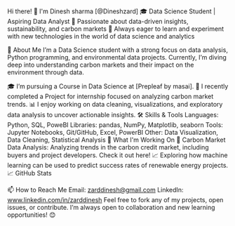 Hi there! 👋 I'm Dinesh sharma  [@Dineshzard]
🎓 Data Science Student | Aspiring Data Analyst
🌱 Passionate about data-driven insights, sustainability, and carbon markets
🚀 Always eager to learn and experiment with new technologies in the world of data science and analytics

🚀 About Me
I’m a Data Science student with a strong focus on data analysis, Python programming, and environmental data projects. Currently, I’m diving deep into understanding carbon markets and their impact on the environment through data.

🎓 I’m pursuing a Course in Data Science at [Prepleaf by masai].
💼 I recently completed a Project for internship focused on analyzing carbon market trends.
📊 I enjoy working on data cleaning, visualizations, and exploratory data analysis to uncover actionable insights.
🛠️ Skills & Tools
Languages: Python, SQL, PoweBI
Libraries: pandas, NumPy, Matplotlib, seaborn
Tools: Jupyter Notebooks, Git/GitHub, Excel, PowerBI
Other: Data Visualization, Data Cleaning, Statistical Analysis
🌱 What I'm Working On
🔬 Carbon Market Data Analysis: Analyzing trends in the carbon credit market, including buyers and project developers. Check it out here!
📈 Exploring how machine learning can be used to predict success rates of renewable energy projects.
📈 GitHub Stats


📫 How to Reach Me
Email: zarddinesh@gmail.com
LinkedIn: www.linkedin.com/in/zarddinesh
Feel free to fork any of my projects, open issues, or contribute. I’m always open to collaboration and new learning opportunities! 😊

